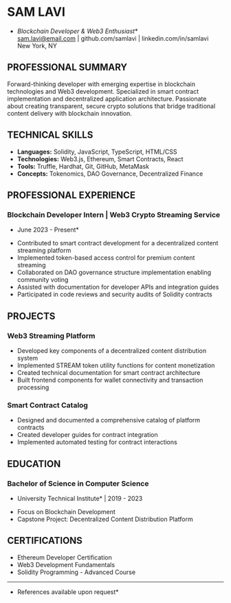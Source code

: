 # SAM LAVI
* *Blockchain Developer & Web3 Enthusiast**  
sam.lavi@email.com | github.com/samlavi | linkedin.com/in/samlavi  
New York, NY

## PROFESSIONAL SUMMARY
Forward-thinking developer with emerging expertise in blockchain technologies and Web3 development. Specialized in smart contract implementation and decentralized application architecture. Passionate about creating transparent, secure crypto solutions that bridge traditional content delivery with blockchain innovation.

## TECHNICAL SKILLS
- **Languages:** Solidity, JavaScript, TypeScript, HTML/CSS
- **Technologies:** Web3.js, Ethereum, Smart Contracts, React
- **Tools:** Truffle, Hardhat, Git, GitHub, MetaMask
- **Concepts:** Tokenomics, DAO Governance, Decentralized Finance

## PROFESSIONAL EXPERIENCE

### Blockchain Developer Intern | Web3 Crypto Streaming Service
* June 2023 - Present*

- Contributed to smart contract development for a decentralized content streaming platform
- Implemented token-based access control for premium content streaming
- Collaborated on DAO governance structure implementation enabling community voting
- Assisted with documentation for developer APIs and integration guides
- Participated in code reviews and security audits of Solidity contracts

## PROJECTS

### Web3 Streaming Platform
- Developed key components of a decentralized content distribution system
- Implemented STREAM token utility functions for content monetization
- Created technical documentation for smart contract architecture
- Built frontend components for wallet connectivity and transaction processing

### Smart Contract Catalog
- Designed and documented a comprehensive catalog of platform contracts
- Created developer guides for contract integration
- Implemented automated testing for contract interactions

## EDUCATION

### Bachelor of Science in Computer Science
* University Technical Institute* | 2019 - 2023
- Focus on Blockchain Development
- Capstone Project: Decentralized Content Distribution Platform

## CERTIFICATIONS
- Ethereum Developer Certification
- Web3 Development Fundamentals
- Solidity Programming - Advanced Course

- --

* References available upon request*


